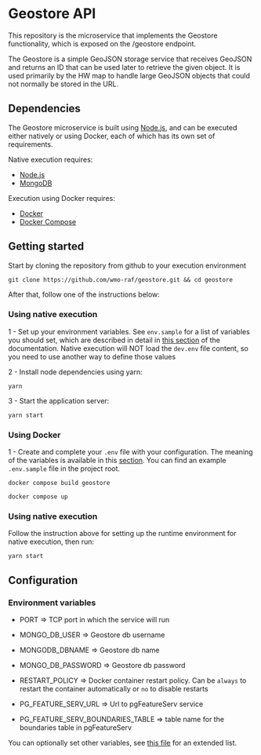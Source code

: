 # Geostore API

This repository is the microservice that implements the Geostore
functionality, which is exposed on the /geostore endpoint.

The Geostore is a simple GeoJSON storage service that receives GeoJSON
and returns an ID that can be used later to retrieve the given object.
It is used primarily by the HW map to handle large GeoJSON objects that
could not normally be stored in the URL.

## Dependencies

The Geostore microservice is built using [Node.js](https://nodejs.org/en/), and can be executed either natively or using Docker, each of which has its own set of requirements.

Native execution requires:
- [Node.js](https://nodejs.org/en/)
- [MongoDB](https://www.mongodb.com/)

Execution using Docker requires:
- [Docker](https://www.docker.com/)
- [Docker Compose](https://docs.docker.com/compose/)

## Getting started

Start by cloning the repository from github to your execution environment

```
git clone https://github.com/wmo-raf/geostore.git && cd geostore
```

After that, follow one of the instructions below:

### Using native execution

1 - Set up your environment variables. See `env.sample` for a list of variables you should set, which are described in detail in [this section](#configuration-environment-variables) of the documentation. Native execution will NOT load the `dev.env` file content, so you need to use another way to define those values

2 - Install node dependencies using yarn:
```
yarn
```

3 - Start the application server:
```
yarn start
```

### Using Docker

1 - Create and complete your `.env` file with your configuration. The meaning of the variables is available in this [section](#configuration-environment-variables). You can find an example `.env.sample` file in the project root.

```
docker compose build geostore

docker compose up
```


### Using native execution

Follow the instruction above for setting up the runtime environment for native execution, then run:
```
yarn start
```

## Configuration

### Environment variables

- PORT => TCP port in which the service will run
- MONGO_DB_USER => Geostore db username
- MONGODB_DBNAME => Geostore db name
- MONGO_DB_PASSWORD => Geostore db password

- RESTART_POLICY => Docker container restart policy. Can be `always` to restart the container automatically or `no` to disable restarts
- PG_FEATURE_SERV_URL => Url to pgFeatureServ service
- PG_FEATURE_SERV_BOUNDARIES_TABLE => table name for the boundaries table in pgFeatureServ

You can optionally set other variables, see [this file](config/custom-environment-variables.json) for an extended list.
